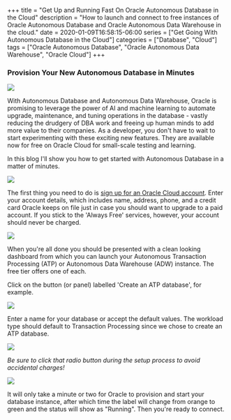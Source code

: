 +++ 
title = "Get Up and Running Fast On Oracle Autonomous Database in the Cloud"
description = "How to launch and connect to free instances of Oracle Autonomous Database and Oracle Autonomous Data Warehouse in the cloud."
date = 2020-01-09T16:58:15-06:00
series = ["Get Going With Autonomous Database in the Cloud"]
categories = ["Database", "Cloud"]
tags = ["Oracle Autonomous Database", "Oracle Autonomous Data Warehouse", "Oracle Cloud"]
+++
### Provision Your New Autonomous Database in Minutes

![](https://res.cloudinary.com/tobyblog/image/upload/v1578611791/img/Screenshot_from_2020-01-09_17.15.20.jpg)

With Autonomous Database and Autonomous Data Warehouse, Oracle is promising to leverage the power of AI and machine learning to automate upgrade, maintenance, and tuning operations in the database - vastly reducing the drudgery of DBA work and freeing up human minds to add more value to their companies. As a developer, you don't have to wait to start experimenting with these exciting new features. They are available now for free on Oracle Cloud for small-scale testing and learning.

In this blog I'll show you how to get started with Autonomous Database in a matter of minutes.

![](https://res.cloudinary.com/tobyblog/image/upload/v1578613738/img/Screenshot_from_2020-01-09_17.48.03.jpg)

The first thing you need to do is [sign up for an Oracle Cloud account](https://myservices.us.oraclecloud.com/mycloud/signup). Enter your account details, which includes name, address, phone, and a credit card Oracle keeps on file just in case you should want to upgrade to a paid account. If you stick to the 'Always Free' services, however, your account should never be charged.

![](https://res.cloudinary.com/tobyblog/image/upload/v1578614479/img/Screenshot_from_2020-01-09_13.06.36.jpg)

When you're all done you should be presented with a clean looking dashboard from which you can launch your Autonomous Transaction Processing (ATP) or Autonomous Data Warehouse (ADW) instance. The free tier offers one of each.

Click on the button (or panel) labelled 'Create an ATP database', for example. 

![](https://res.cloudinary.com/tobyblog/image/upload/v1578694026/img/Screenshot_from_2020-01-10_16.06.51.jpg)

Enter a name for your database or accept the default values. The workload type should default to Transaction Processing since we chose to create an ATP database. 

![](https://res.cloudinary.com/tobyblog/image/upload/v1579363894/img/Screenshot_from_2020-01-09_13.08.57.jpg)
 
*Be sure to click that radio button during the setup process to avoid accidental charges!*

![](https://res.cloudinary.com/tobyblog/image/upload/v1578694291/img/Screenshot_from_2020-01-09_13.11.08.jpg)

It will only take a minute or two for Oracle to provision and start your database instance, after which time the label will change from orange to green and the status will show as "Running". Then you're ready to connect.
